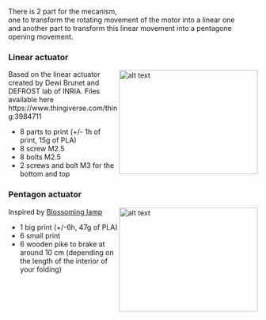 There is 2 part for the mecanism,                    
one to transform the rotating movement of the motor into a linear one                    
and another part to transform this linear movement into a pentagone opening movement.                   

### Linear actuator
 <img align="right" img src="https://user-images.githubusercontent.com/25649502/181247457-c601f55f-1600-4ec3-9c74-d554bc1e9508.JPG" alt="alt text" width="280" height="210"> 
Based on the linear actuator created by Dewi Brunet and DEFROST lab of INRIA.                                            
Files available here https://www.thingiverse.com/thing:3984711                                                  

- 8 parts to print (+/- 1h of print, 15g of PLA)                    
- 8 screw M2.5              
- 8 bolts M2.5                 
- 2 screws and bolt M3 for  the bottom and top



### Pentagon actuator
<img align="right" img src="https://user-images.githubusercontent.com/25649502/181248906-15e472f2-6e68-48d0-a473-cb0eb85ab421.jpg" alt="alt text" width="280" height="210">

Inspired by [Blossoming lamp](https://www.thingiverse.com/thing:618490)                  

- 1 big print (+/-6h, 47g of PLA)                                                        
- 6 small print                                                          
- 6 wooden pike to brake at around 10 cm (depending on the length of the interior of your folding)                                                        


